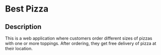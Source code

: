 # Best Pizza

## Description

This is a web application where customers order different sizes of pizzas with one or more toppings. After ordering, they get free delivery of pizza at their location.

